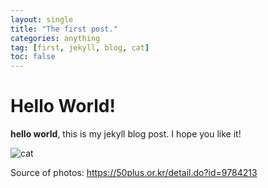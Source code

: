```yaml
---
layout: single
title: "The first post."
categories: anything
tag: [first, jekyll, blog, cat]
toc: false
---
```

# Hello World!
**hello world**, this is my jekyll blog post.
I hope you like it!

![cat](../../images/2022-03-02-first-post/cat.jpg)

Source of photos: https://50plus.or.kr/detail.do?id=9784213